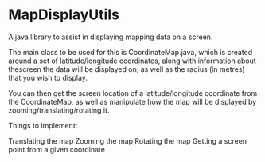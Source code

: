 # MapDisplayUtils

A java library to assist in displaying mapping data on a screen.  

The main class to be used for this is CoordinateMap.java, which is created
around a set of latitude/longitude coordinates, along with information about thescreen the data will be displayed on, as well as the radius (in metres) that
you wish to display.

You can then get the screen location of a latitude/longitude coordinate from the CoordinateMap, as well as manipulate how the map will be displayed by zooming/translating/rotating it.

Things to implement:  

Translating the map
Zooming the map
Rotating the map
Getting a screen point from a given coordinate
